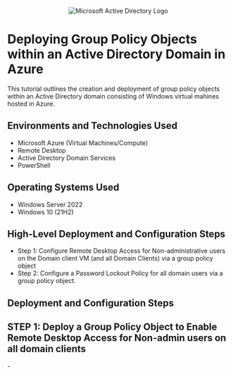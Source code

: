 <p align="center">
<img src="https://i.imgur.com/pU5A58S.png" alt="Microsoft Active Directory Logo"/>
</p>

<h1>Deploying Group Policy Objects within an Active Directory Domain in Azure</h1>
This tutorial outlines the creation and deployment of group policy objects within an Active Directory domain consisting of Windows virtual mahines hosted in Azure.<br />


<h2>Environments and Technologies Used</h2>

- Microsoft Azure (Virtual Machines/Compute)
- Remote Desktop
- Active Directory Domain Services
- PowerShell

<h2>Operating Systems Used </h2>

- Windows Server 2022
- Windows 10 (21H2)

<h2>High-Level Deployment and Configuration Steps</h2>

- Step 1: Configure Remote Desktop Access for Non-administrative users on the Domain client VM (and all Domain Clients) via a group policy object
- Step 2: Configure a Password Lockout Policy for all domain users via a group policy object.

<h2>Deployment and Configuration Steps</h2>

<h2> STEP 1: Deploy a Group Policy Object to Enable Remote Desktop Access for Non-admin users on all domain clients  </h2>

<p> 
  - 
</p>
